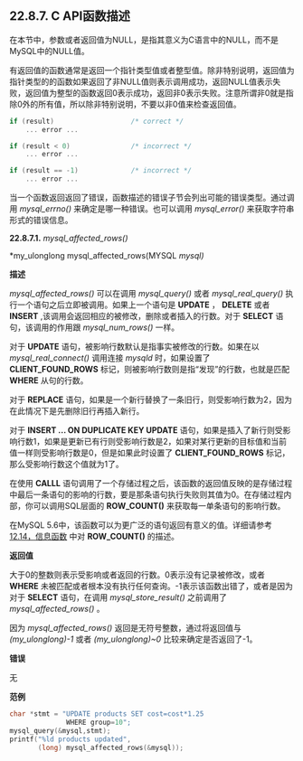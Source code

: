 ## 22.8.7. C API函数描述
在本节中，参数或者返回值为NULL，是指其意义为C语言中的NULL，而不是MySQL中的NULL值。

有返回值的函数通常是返回一个指针类型值或者整型值。除非特别说明，返回值为指针类型的的函数如果返回了非NULL值则表示调用成功，返回NULL值表示失败，返回值为整型的函数返回0表示成功，返回非0表示失败。注意所谓非0就是指除0外的所有值，所以除非特别说明，不要以非0值来检查返回值。

```c
if (result)                   /* correct */
    ... error ...

if (result < 0)               /* incorrect */
    ... error ...

if (result == -1)             /* incorrect */
    ... error ...
```

当一个函数返回返回了错误，函数描述的错误子节会列出可能的错误类型。通过调用 *mysql_errno()* 来确定是哪一种错误。也可以调用 *mysql_error()* 来获取字符串形式的错误信息。

**22.8.7.1.**  *mysql_affected_rows()*

*my_ulonglong mysql_affected_rows(MYSQL *mysql)*

**描述**

*mysql_affected_rows()* 可以在调用 *mysql_query()* 或者 *mysql_real_query()* 执行一个语句之后立即被调用。如果上一个语句是 **UPDATE** ， **DELETE** 或者 **INSERT** ,该调用会返回相应的被修改，删除或者插入的行数。对于 **SELECT** 语句，该调用的作用跟 *mysql_num_rows()* 一样。
 
对于 **UPDATE** 语句，被影响行数默认是指事实被修改的行数。如果在以 *mysql_real_connect()* 调用连接 *mysqld* 时，如果设置了 **CLIENT_FOUND_ROWS** 标记，则被影响行数则是指“发现”的行数，也就是匹配 **WHERE** 从句的行数。
 
对于 **REPLACE** 语句，如果是一个新行替换了一条旧行，则受影响行数为2，因为在此情况下是先删除旧行再插入新行。
 
对于 **INSERT ... ON DUPLICATE KEY UPDATE** 语句，如果是插入了新行则受影响行数1，如果是更新已有行则受影响行数是2，如果对某行更新的目标值和当前值一样则受影响行数是0，但是如果此时设置了 **CLIENT_FOUND_ROWS** 标记，那么受影响行数这个值就为1了。
 
在使用 **CALLL** 语句调用了一个存储过程之后，该函数的返回值反映的是存储过程中最后一条语句的影响的行数，要是那条语句执行失败则其值为0。在存储过程内部，你可以调用SQL层面的 **ROW_COUNT()** 来获取每一单条语句的影响行数。
 
在MySQL 5.6中，该函数可以为更广泛的语句返回有意义的值。详细请参考 [12.14，信息函数]() 中对 **ROW_COUNT()** 的描述。
 
**返回值**

大于0的整数则表示受影响或者返回的行数。0表示没有记录被修改，或者 **WHERE** 未被匹配或者根本没有执行任何查询。-1表示该函数出错了，或者是因为对于 **SELECT** 语句，在调用 *mysql_store_result()* 之前调用了 *mysql_affected_rows()* 。

因为 *mysql_affected_rows()* 返回是无符号整数，通过将返回值与 *(my_ulonglong)-1* 或者 *(my_ulonglong)~0* 比较来确定是否返回了-1。

**错误**

无

**范例**

```c
char *stmt = "UPDATE products SET cost=cost*1.25
              WHERE group=10";
mysql_query(&mysql,stmt);
printf("%ld products updated",
       (long) mysql_affected_rows(&mysql));
```